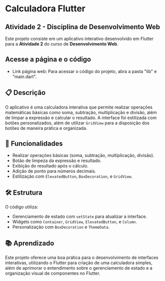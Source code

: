 # Calculadora Flutter  
## Atividade 2 - Disciplina de Desenvolvimento Web
Este projeto consiste em um aplicativo interativo desenvolvido em Flutter para a **Atividade 2** do curso de **Desenvolvimento Web**. 

## Acesse a página e o código 
- Link página web: 
Para acessar o código do projeto, abra a pasta "lib" e "main.dart".

## 📋 Descrição
O aplicativo é uma calculadora interativa que permite realizar operações matemáticas básicas como soma, subtração, multiplicação e divisão, além de limpar a expressão e calcular o resultado. A interface foi estilizada com botões personalizados, além de utilizar `GridView` para a disposição dos botões de maneira prática e organizada.

## 🚀 Funcionalidades
- Realizar operações básicas (soma, subtração, multiplicação, divisão).
- Botão de limpeza da expressão e resultado.
- Exibição do resultado após o cálculo.
- Adição de ponto para números decimais.
- Estilização com `ElevatedButton`, `BoxDecoration`, e `GridView`.

## 🛠️ Estrutura
O código utiliza:
- Gerenciamento de estado com `setState` para atualizar a interface.
- Widgets como `Container`, `GridView`, `ElevatedButton`, e `Column`.
- Personalização com `BoxDecoration` e `ThemeData`.

## 📚 Aprendizado
Este projeto oferece uma boa prática para o desenvolvimento de interfaces interativas, utilizando o Flutter para criação de uma calculadora simples, além de aprimorar o entendimento sobre o gerenciamento de estado e a organização visual de componentes no Flutter.
